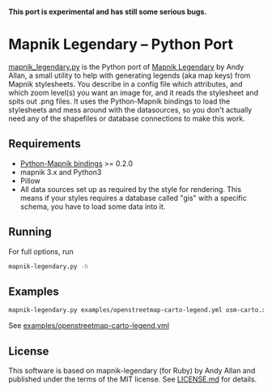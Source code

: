 **This port is experimental and has still some serious bugs.**

# Mapnik Legendary – Python Port

[mapnik_legendary.py](https://github.com/nakaner/mapnik-legendary-py) is the
Python port of [Mapnik
Legendary](https://github.com/gravitystorm/mapnik-legendary) by Andy Allan, a
small utility to help with generating legends (aka map keys) from Mapnik
stylesheets. You describe in a config file which attributes, and which zoom
level(s) you want an image for, and it reads the stylesheet and spits out .png
files. It uses the Python-Mapnik bindings to load the stylesheets and mess
around with the datasources, so you don't actually need any of the shapefiles
or database connections to make this work.

## Requirements

* [Python-Mapnik bindings](https://github.com/mapnik/Ruby-Mapnik) >= 0.2.0
* mapnik 3.x and Python3
* Pillow
* All data sources set up as required by the style for rendering. This means if your styles requires a database called "gis" with a specific schema, you have to load some data into it.

## Running

For full options, run

```sh
mapnik-legendary.py -h
```

## Examples

```sh
mapnik-legendary.py examples/openstreetmap-carto-legend.yml osm-carto.xml
```

See [examples/openstreetmap-carto-legend.yml](examples/openstreetmap-carto-legend.yml)

## License

This software is based on mapnik-legendary (for Ruby) by Andy Allan and published under the terms of the MIT license. See [LICENSE.md](LICENSE.md) for details.
